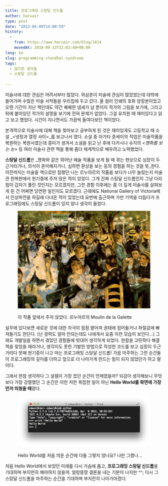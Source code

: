 ```yaml
---
title: 프로그래밍 스탕달 신드롬
author: haruair
type: post
date: "2013-04-09T14:00:59"
history:
  - 
    from: https://www.haruair.com/blog/1614
    movedAt: 2018-09-13T22:02:40+00:00
lang: ko
slug: programming-stendhal-syndrome
tags:
  - 잡다한 생각들
  - 스탕달 신드롬

---
```

미술사에 대한 관심은 어려서부터 많았다. 외삼촌이 미술에 관심이 많았었는데 대학에 들어가며 수많은 미술 서적들을 우리집에 두고 갔다. 올 컬러 인쇄의 호화 양장본이었고 오랜 기간이 지난 책인데도 약간 퀘퀘한 냄새가 날 뿐이지 작가의 그림을 보기에, 그리고 뒤에 붙어있던 작가의 설명을 보기에 전혀 문제가 없었다. 그걸 유치원 때 재미있다고 읽고 보고 했었다. 시간이 지나면서도 가끔씩 들여다보던 책이었다.

본격적으로 미술사에 대해 책을 찾아보고 공부하게 된 것은 재미있게도 고등학교 때 소설 _<냉정과 열정 사이>_를 보고나서 였다. 소설 중 아가타 쥰세이의 직업은 미술작품을 복원하는 복원사였는데 흥미가 생겨서 소설을 읽고 난 후에 다카시나 슈지의 _<명화를 보는 눈>_ 등 여러 미술사 관련 책을 통해 좀더 체계적으로 배우려고 노력했었다.

**스탕달 신드롬**은 _명화와 같은 뛰어난 예술 작품을 보게 될 때 겪는 현상으로 심장이 두근거리거나, 의식이 혼미해지거나, 심하면 환상을 보는 등의 경험을 하는 것을 뜻_한다. 이전까지는 미술을 책으로만 접했던 나는 르누아르의 작품을 보다가 너무 놀랐는지 미술관 한복판에서 현기증에 주저 앉은 적이 있었다. 그게 진짜 스탕달 신드롬인지 그냥 다리 힘이 갑자기 풀린 것인지는 모르겠지만, 그런 경험 이후에는 좀 더 깊게 미술사를 살펴보게 된 건 어쩌면 당연한 일인지도 모르겠다. 근래에도 National Gallery of Victoria에서 인상파전을 하길래 다녀온 적이 있었는데 요번에 출근하며 가만 기억을 더듬다가 프로그래밍에도 스탕달 신드롬이 있지 않나 생각이 들었다.

<figure>

![](renoir.moulin-galette.jpg)

<figcaption>이 작품 앞에서 주저 앉았다. 르누아르의 Moulin de la Galette</figcaption></figure>

실무에 있다보면 새로운 것에 대한 자극이 점점 옅어져 권태에 접어들거나 좌절감에 빠져들기도 한단다. (난 경력도 얼마 안되는데도 나에게서 요즘 이런 모습이 보인다&#8230;) 그래도 개발일을 하면서 겪었던 경험들에 빗대어 생각하게 되었다. 한참을 고민하다 해결책을 찾았을 때라거나, 생각지도 못한 기발한 방법으로 작성한 코드를 보고 심장이 두근거리다 못해 현기증이 나고 마는 프로그래밍 스탕달 신드롬! 가끔 마주하는 그런 순간들이 프로그래밍의 깊이를 더하고 앞으로 더 나아가게 만드는 힘이 되지 않았던가 하고 말이다.

그래서 한참 생각하다 그 설렘이 가장 컸던 순간이 언제였을까? 되감아 생각해보니 무엇보다 가장 강렬했던 그 순간은 이런 저런 복잡한 일이 아닌 **Hello World를 화면에 가장 먼저 띄웠을 때**였다.


<figure>

![](Screen-Shot-2013-04-09-at-11.59.10-PM.png)

<figcaption>Hello World를 처음 띄운 순간에 다들 그렇지 않나요? 나만 그랬나&#8230;</figcaption></figure>

처음 Hello World에서 보았던 미래를 다시 가슴에 품고, **프로그래밍 스탕달 신드롬**을 기대하며 부지런히 해야하지 않을까. 얼렁뚱땅 결론을 내는 기분이 나지만 ^^; 다시 그 스탕달 신드롬을 마주하는 순간을 기대하며 부지런히 나아가야겠다.